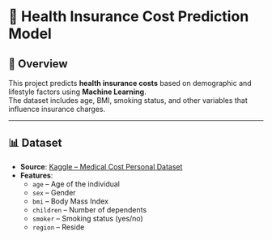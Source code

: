# 🏥 Health Insurance Cost Prediction Model

## 📌 Overview
This project predicts **health insurance costs** based on demographic and lifestyle factors using **Machine Learning**.  
The dataset includes age, BMI, smoking status, and other variables that influence insurance charges.  

---

## 📊 Dataset
- **Source**: [Kaggle – Medical Cost Personal Dataset](https://www.kaggle.com/mirichoi0218/insurance)  
- **Features**:
  - `age` – Age of the individual  
  - `sex` – Gender  
  - `bmi` – Body Mass Index  
  - `children` – Number of dependents  
  - `smoker` – Smoking status (yes/no)  
  - `region` – Reside
